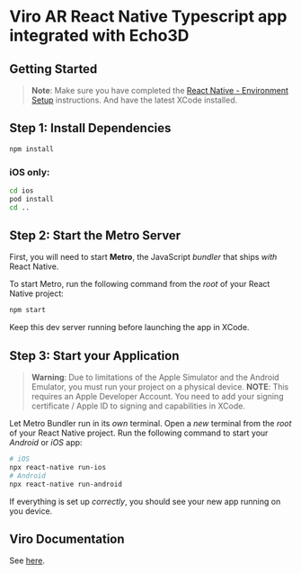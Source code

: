 # Viro AR React Native Typescript app integrated with Echo3D

## Getting Started

> **Note**: Make sure you have completed the [React Native - Environment Setup](https://reactnative.dev/docs/environment-setup) instructions. And have the latest XCode installed.

## Step 1: Install Dependencies

```bash
npm install
```

### iOS only:

```bash
cd ios
pod install
cd ..
```

## Step 2: Start the Metro Server

First, you will need to start **Metro**, the JavaScript _bundler_ that ships _with_ React Native.

To start Metro, run the following command from the _root_ of your React Native project:

```bash
npm start
```
Keep this dev server running before launching the app in XCode.

## Step 3: Start your Application

> **Warning**: Due to limitations of the Apple Simulator and the Android Emulator, you must run your project on a physical device.
> **NOTE**: This requires an Apple Developer Account. You need to add your signing certificate / Apple ID to signing and capabilities in XCode.

Let Metro Bundler run in its _own_ terminal. Open a _new_ terminal from the _root_ of your React Native project. Run the following command to start your _Android_ or _iOS_ app:

```bash
# iOS
npx react-native run-ios
# Android
npx react-native run-android
```

If everything is set up _correctly_, you should see your new app running on you device.

## Viro Documentation

See [here](https://viro-community.readme.io/).
